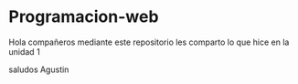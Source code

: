 # Programacion-web
Hola compañeros mediante este repositorio les comparto lo que hice en la unidad 1

saludos Agustin
